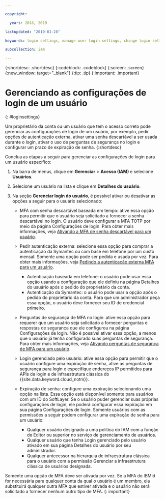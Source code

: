 ```yaml
---

copyright:

  years: 2018, 2019

lastupdated: "2019-01-28"

keywords: login settings, manage user login settings, change login settings for user

subcollection: iam

---
```


{:shortdesc: .shortdesc}
{:codeblock: .codeblock}
{:screen: .screen}
{:new_window: target="_blank"}
{:tip: .tip}
{:important: .important}

# Gerenciando as configurações de login de um usuário
{: #loginsettings}

Um proprietário da conta ou um usuário que tem o acesso correto pode gerenciar as configurações de login de um usuário, por exemplo, pedir opções de autenticação externa, ativar uma senha descartável a ser usada durante o login, ativar o uso de perguntas de segurança no login e configurar um prazo de expiração de senha.
{:shortdesc}

Conclua as etapas a seguir para gerenciar as configurações de login para um usuário específico:

1. Na barra de menus, clique em **Gerenciar** &gt; **Acesso (IAM)** e selecione **Usuários**.
2. Selecione um usuário na lista e clique em **Detalhes do usuário**.
3. Na seção **Gerenciar login do usuário**, é possível ativar ou desativar as opções a seguir para o usuário selecionado:

    * MFA com senha descartável baseada em tempo: ative essa opção para permitir que o usuário seja solicitado a fornecer a senha descartável no login. O usuário deve configurar a MFA TOTP por meio da página Configurações de login. Para obter mais informações, veja [Ativando a MFA de senha descartável para um usuário](/docs/iam?topic=iam-totp#totp).

    * Pedir autenticação externa: selecione essa opção para comprar a autenticação da Symantec ou com base em telefone por um custo mensal. Somente uma opção pode ser pedida e usada por vez. Para obter mais informações, veja [Pedindo a autenticação externa MFA para um usuário](/docs/iam?topic=iam-external#external).

        * Autenticação baseada em telefone: o usuário pode usar essa opção usando a configuração que ele definiu na página Detalhes do usuário após o pedido do proprietário da conta.
        * Autenticação da Symantec: o usuário pode usar a opção após o pedido do proprietário da conta. Para que um administrador peça essa opção, o usuário deve fornecer seu ID de credencial primeiro.

    * Perguntas de segurança de MFA no login: ative essa opção para requerer que um usuário seja solicitado a fornecer perguntas e respostas de segurança que ele configurou na página Configurações de login. Não é possível ativar essa opção, a menos que o usuário já tenha configurado suas perguntas de segurança. Para obter mais informações, veja [Ativando perguntas de segurança de MFA para um usuário](/docs/iam?topic=iam-questions#questions).

    * Login gerenciado pelo usuário: ative essa opção para permitir que o usuário configure uma expiração de senha, ative as perguntas de segurança para login e especifique endereços IP permitidos para APIs de login e de infraestrutura clássica do {{site.data.keyword.cloud_notm}}.

    * Expiração de senha: configure uma expiração selecionando uma opção na lista. Essa opção está disponível somente para usuários com um ID do SoftLayer. Se o usuário puder gerenciar suas próprias configurações de login, ele poderá configurar essa expiração em sua página Configurações de login. Somente usuários com as permissões a seguir podem configurar uma expiração de senha para um usuário:

        * Qualquer usuário designado a uma política do IAM com a função de Editor ou superior no serviço de gerenciamento de usuários.
        * Qualquer usuário que tenha Login gerenciado pelo usuário ativado em sua página Detalhes do usuário por seu administrador.
        * Qualquer antecessor na hierarquia de infraestrutura clássica para o usuário com a permissão Gerenciar a infraestrutura clássica de usuários designada.

Somente uma opção de MFA deve ser ativada por vez. Se a MFA do IBMid for necessária para qualquer conta da qual o usuário é um membro, ela substituirá qualquer outra MFA que estiver ativada e o usuário não será solicitado a fornecer nenhum outro tipo de MFA.
{: important}
